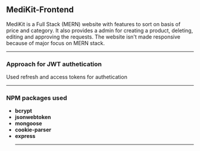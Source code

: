 <h2>MediKit-Frontend</h2>
<p> MediKit is a Full Stack (MERN) website with features to sort on basis of price and category. It also provides a admin for creating a product, deleting, editing and approving the requests. The website isn't made responsive because of major focus on MERN stack. </p>
<hr>

<h3>Approach for JWT authetication</h3>
 Used refresh and access tokens for authetication
 

<hr>
<h3>NPM packages used</h3>
<ul>
<li><strong>bcrypt</strong></li>
<li><strong>jsonwebtoken</strong></li>
<li><strong>mongoose</strong></li>
<li><strong>cookie-parser</strong></li>
<li><strong>express</strong></li>

<hr>
